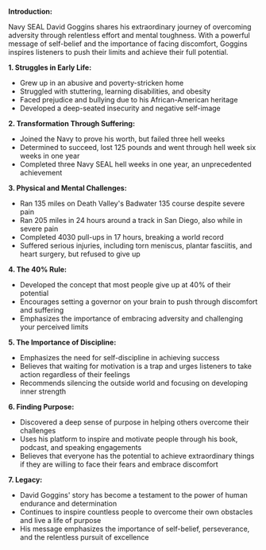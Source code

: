 **Introduction:**

Navy SEAL David Goggins shares his extraordinary journey of overcoming adversity through relentless effort and mental toughness. With a powerful message of self-belief and the importance of facing discomfort, Goggins inspires listeners to push their limits and achieve their full potential.

**1. Struggles in Early Life:**

* Grew up in an abusive and poverty-stricken home
* Struggled with stuttering, learning disabilities, and obesity
* Faced prejudice and bullying due to his African-American heritage
* Developed a deep-seated insecurity and negative self-image

**2. Transformation Through Suffering:**

* Joined the Navy to prove his worth, but failed three hell weeks
* Determined to succeed, lost 125 pounds and went through hell week six weeks in one year
* Completed three Navy SEAL hell weeks in one year, an unprecedented achievement

**3. Physical and Mental Challenges:**

* Ran 135 miles on Death Valley's Badwater 135 course despite severe pain
* Ran 205 miles in 24 hours around a track in San Diego, also while in severe pain
* Completed 4030 pull-ups in 17 hours, breaking a world record
* Suffered serious injuries, including torn meniscus, plantar fasciitis, and heart surgery, but refused to give up

**4. The 40% Rule:**

* Developed the concept that most people give up at 40% of their potential
* Encourages setting a governor on your brain to push through discomfort and suffering
* Emphasizes the importance of embracing adversity and challenging your perceived limits

**5. The Importance of Discipline:**

* Emphasizes the need for self-discipline in achieving success
* Believes that waiting for motivation is a trap and urges listeners to take action regardless of their feelings
* Recommends silencing the outside world and focusing on developing inner strength

**6. Finding Purpose:**

* Discovered a deep sense of purpose in helping others overcome their challenges
* Uses his platform to inspire and motivate people through his book, podcast, and speaking engagements
* Believes that everyone has the potential to achieve extraordinary things if they are willing to face their fears and embrace discomfort

**7. Legacy:**

* David Goggins' story has become a testament to the power of human endurance and determination
* Continues to inspire countless people to overcome their own obstacles and live a life of purpose
* His message emphasizes the importance of self-belief, perseverance, and the relentless pursuit of excellence